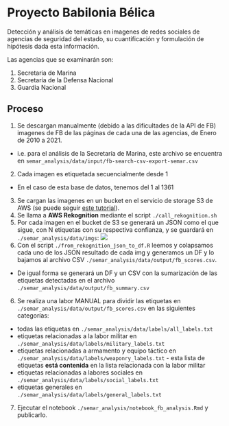 # Proyecto Babilonia Bélica

Detección y análisis de temáticas en imagenes de redes sociales de agencias de seguridad del estado, su cuantificación y formulación de hipótesis dada esta información.

Las agencias que se examinarán son:

1. Secretaria de Marina
2. Secretaría de la Defensa Nacional
3. Guardia Nacional

## Proceso

1. Se descargan manualmente (debido a las dificultades de la API de FB) imagenes de FB de las páginas de cada una de las agencias, de Enero de 2010 a 2021.
  - i.e. para el análisis de la Secretaría de Marina, este archivo se encuentra en `semar_analysis/data/input/fb-search-csv-export-semar.csv`
2. Cada imagen es etiquetada secuencialmente desde 1
  - En el caso de esta base de datos, tenemos del 1 al 1361
3. Se cargan las imagenes en un bucket en el servicio de storage S3 de AWS (se puede seguir [este tutorial](https://docs.aws.amazon.com/rekognition/latest/dg/getting-started.html)).
3. Se llama a **AWS Rekognition** mediante el script `./call_rekognition.sh`
4. Por cada imagen en el bucket de S3 se generará un JSON como el que sigue, con N etiquetas con su respectiva confianza, y se guardará en `./semar_analysis/data/imgs`:
![](https://i.imgur.com/HXx0yyj.png)
5. Con el script `./from_rekognition_json_to_df.R` leemos y colapsamos cada uno de los JSON resultado de cada img y generamos un DF y lo bajamos al archivo CSV `./semar_analysis/data/output/fb_scores.csv`.
  - De igual forma se generará un DF y un CSV con la sumarización de las etiquetas detectadas en el archivo `./semar_analysis/data/output/fb_summary.csv`
6. Se realiza una labor MANUAL para dividir las etiquetas en `./semar_analysis/data/output/fb_scores.csv` en las siguientes categorías:
  - todas las etiquetas en `./semar_analysis/data/labels/all_labels.txt`
  - etiquetas relacionadas a la labor militar en `./semar_analysis/data/labels/military_labels.txt`
  - etiquetas relacionadas a armamento y equipo táctico en `./semar_analysis/data/labels/weaponry_labels.txt` - esta lista de etiquetas **está contenida** en la lista relacionada con la labor militar
  - etiquetas relacionadas a labores sociales en `./semar_analysis/data/labels/social_labels.txt`
  - etiquetas generales en `./semar_analysis/data/labels/general_labels.txt`
7. Ejecutar el notebook `./semar_analysis/notebook_fb_analysis.Rmd` y publicarlo.

